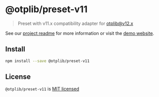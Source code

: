 # @otplib/preset-v11

> Preset with v11.x compatibility adapter for otplib@v12.x

See our [project readme][project-v-readme] for more information
or visit the [demo website][project-v-site].

## Install

```bash
npm install --save @otplib/preset-v11
```

## License

`@otplib/preset-v11` is [MIT licensed][project-license]

[project-license]: https://github.com/yeojz/otplib/blob/master/LICENSE
[project-v-readme]: https://github.com/yeojz/otplib/blob/master/README.md#presets
[project-v-site]: https://otplib.yeojz.com
